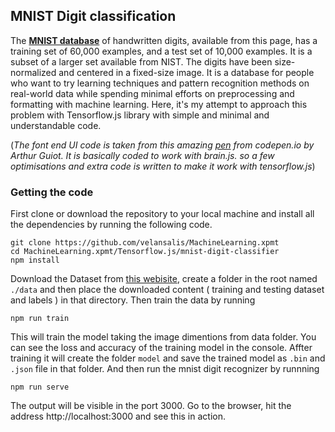 ## MNIST Digit classification

The **[MNIST database](http://yann.lecun.com/exdb/mnist/)** of handwritten digits, available from this page, has a training set of 60,000 examples, and a test set of 10,000 examples. It is a subset of a larger set available from NIST. The digits have been size-normalized and centered in a fixed-size image. It is a database for people who want to try learning techniques and pattern recognition methods on real-world data while spending minimal efforts on preprocessing and formatting with machine learning. Here, it's my attempt to approach this problem with Tensorflow.js library with simple and minimal and understandable code.<br>

(_The font end UI code is taken from this amazing [pen](https://codepen.io/arguiot/pen/xPYRKZ?editors=1000) from codepen.io by Arthur Guiot. It is basically coded to work with brain.js. so a few optimisations and extra code is written to make it work with tensorflow.js_)

### Getting the code

First clone or download the repository to your local machine and install all the dependencies by running the following code.

```
git clone https://github.com/velansalis/MachineLearning.xpmt
cd MachineLearning.xpmt/Tensorflow.js/mnist-digit-classifier
npm install
```

Download the Dataset from [this webisite](http://yann.lecun.com/exdb/mnist/), create a folder in the root named `./data` and then place the downloaded content ( training and testing dataset and labels ) in that directory. Then train the data by running

```
npm run train
```

This will train the model taking the image dimentions from data folder. You can see the loss and accuracy of the training model in the console. Affter training it will create the folder `model` and save the trained model as `.bin` and `.json` file in that folder. And then run the mnist digit recognizer by runnning

```
npm run serve
```

The output will be visible in the port 3000. Go to the browser, hit the address http://localhost:3000 and see this in action.
